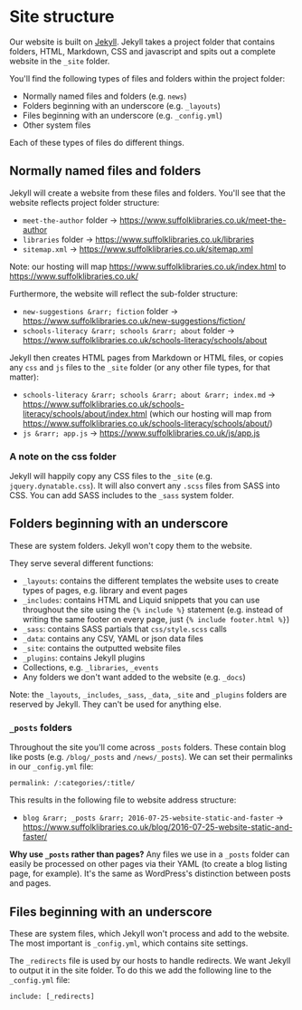 # Site structure

Our website is built on [Jekyll](https://jekyllrb.com). Jekyll takes a project folder that contains folders, HTML, Markdown, CSS and javascript and spits out a complete website in the `_site` folder.

You'll find the following types of files and folders within the project folder:

- Normally named files and folders (e.g. `news`)
- Folders beginning with an underscore (e.g. `_layouts`)
- Files beginning with an underscore (e.g. `_config.yml`)
- Other system files

Each of these types of files do different things.

## Normally named files and folders

Jekyll will create a website from these files and folders. You'll see that the website reflects project folder structure:

- `meet-the-author` folder &rarr; https://www.suffolklibraries.co.uk/meet-the-author
- `libraries` folder &rarr; https://www.suffolklibraries.co.uk/libraries
- `sitemap.xml` &rarr; https://www.suffolklibraries.co.uk/sitemap.xml

Note: our hosting will map https://www.suffolklibraries.co.uk/index.html to https://www.suffolklibraries.co.uk/

Furthermore, the website will reflect the sub-folder structure:

- `new-suggestions &rarr; fiction` folder &rarr; https://www.suffolklibraries.co.uk/new-suggestions/fiction/
- `schools-literacy &rarr; schools &rarr; about` folder &rarr; https://www.suffolklibraries.co.uk/schools-literacy/schools/about

Jekyll then creates HTML pages from Markdown or HTML files, or copies any `css` and `js` files to the `_site` folder (or any other file types, for that matter):

- `schools-literacy &rarr; schools &rarr; about &rarr; index.md` &rarr; https://www.suffolklibraries.co.uk/schools-literacy/schools/about/index.html (which our hosting will map from https://www.suffolklibraries.co.uk/schools-literacy/schools/about/)
- `js &rarr; app.js` &rarr; https://www.suffolklibraries.co.uk/js/app.js

### A note on the css folder

Jekyll will happily copy any CSS files to the `_site` (e.g. `jquery.dynatable.css`). It will also convert any `.scss` files from SASS into CSS. You can add SASS includes to the `_sass` system folder.

## Folders beginning with an underscore

These are system folders. Jekyll won't copy them to the website.

They serve several different functions:

- `_layouts`: contains the different templates the website uses to create types of pages, e.g. library and event pages
- `_includes`: contains HTML and Liquid snippets that you can use throughout the site using the `{% include %}` statement (e.g. instead of writing the same footer on every page, just `{% include footer.html %}`)
- `_sass`: contains SASS partials that `css/style.scss` calls
- `_data`: contains any CSV, YAML or json data files
- `_site`: contains the outputted website files
- `_plugins`: contains Jekyll plugins
- Collections, e.g. `_libraries`, `_events`
- Any folders we don't want added to the website (e.g. `_docs`)

Note: the `_layouts`, `_includes`, `_sass`, `_data`, `_site` and `_plugins` folders are reserved by Jekyll. They can't be used for anything else.

### `_posts` folders

Throughout the site you'll come across `_posts` folders. These contain blog like posts (e.g. `/blog/_posts` and `/news/_posts`). We can set their permalinks in our `_config.yml` file:

`permalink: /:categories/:title/`

This results in the following file to website address structure:

- `blog &rarr; _posts &rarr; 2016-07-25-website-static-and-faster` &rarr; https://www.suffolklibraries.co.uk/blog/2016-07-25-website-static-and-faster/

**Why use `_posts` rather than pages?** Any files we use in a `_posts` folder can easily be processed on other pages via their YAML (to create a blog listing page, for example). It's the same as WordPress's distinction between posts and pages.

## Files beginning with an underscore

These are system files, which Jekyll won't process and add to the website. The most important is `_config.yml`, which contains site settings.

The `_redirects` file is used by our hosts to handle redirects. We want Jekyll to output it in the site folder. To do this we add the following line to the `_config.yml` file:

`include: [_redirects]`
